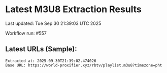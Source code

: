 # Latest M3U8 Extraction Results

Last updated: Tue Sep 30 21:39:03 UTC 2025

Workflow run: #557

## Latest URLs (Sample):
```
Extracted at: 2025-09-30T21:39:02.474026
Base URL: https://world-proxifier.xyz/rbtv/playlist.m3u8?timezone=pht

```
